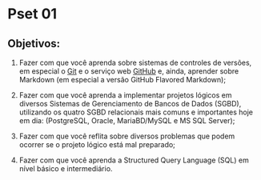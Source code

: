 # Pset 01

## Objetivos:
1. Fazer com que você aprenda sobre sistemas de controles de versões, em especial
o [Git](https://git-scm.com/) e o serviço web [GitHub](https://github.com) e, ainda, aprender sobre Markdown (em especial a versão GitHub
Flavored Markdown);

2. Fazer com que você aprenda a implementar projetos lógicos em diversos Sistemas
de Gerenciamento de Bancos de Dados (SGBD), utilizando os quatro
SGBD relacionais mais comuns e importantes hoje em dia: (PostgreSQL,
Oracle, MariaBD/MySQL e MS SQL Server);

3. Fazer com que você reflita sobre diversos problemas que podem ocorrer se o
projeto lógico está mal preparado;

4. Fazer com que você aprenda a Structured Query Language (SQL) em nível
básico e intermediário.
